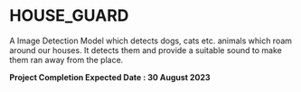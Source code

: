 # HOUSE_GUARD
A Image Detection Model which detects dogs, cats etc. animals which roam around our houses. It detects them and provide a suitable sound to make them ran away from the place. 

**Project Completion Expected Date : 30 August 2023**
